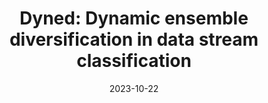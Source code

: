 ---
title: "Dyned: Dynamic ensemble diversification in data stream classification"
collection: publications
category: manuscripts
permalink: /publication/DynED
date: 2023-10-22
venue: 'CIKM 2023'
paperurl: 'https://dl.acm.org/doi/abs/10.1145/3583780.3615266'
bibtexurl: 'http://soheilabadifard.github.io/files/bibtex1.bib'
citation: 'Soheil Abadifard, Sepehr Bakhshi, Sanaz Gheibuni, and Fazli Can. 2023. DynED: Dynamic Ensemble Diversification in Data Stream Classification. In Proceedings of the 32nd ACM International Conference on Information and Knowledge Management (CIKM 2023). Association for Computing Machinery, New York, NY, USA, 3707–3711. https://doi.org/10.1145/3583780.3615266'
---